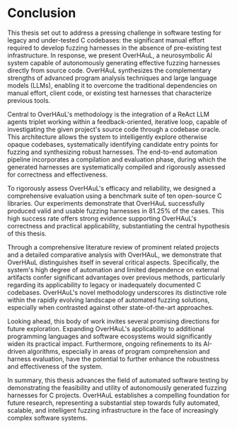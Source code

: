 # Conclusion

This thesis set out to address a pressing challenge in software testing for legacy and under-tested C codebases: the significant manual effort required to develop fuzzing harnesses in the absence of pre-existing test infrastructure. In response, we present OverHAuL, a neurosymbolic AI system capable of autonomously generating effective fuzzing harnesses directly from source code. OverHAuL synthesizes the complementary strengths of advanced program analysis techniques and large language models (LLMs), enabling it to overcome the traditional dependencies on manual effort, client code, or existing test harnesses that characterize previous tools.

Central to OverHAuL's methodology is the integration of a ReAct LLM agents triplet working within a feedback-oriented, iterative loop, capable of investigating the given project's source code through a codebase oracle. This architecture allows the system to intelligently explore otherwise opaque codebases, systematically identifying candidate entry points for fuzzing and synthesizing robust harnesses. The end-to-end automation pipeline incorporates a compilation and evaluation phase, during which the generated harnesses are systematically compiled and rigorously assessed for correctness and effectiveness.

To rigorously assess OverHAuL's efficacy and reliability, we designed a comprehensive evaluation using a benchmark suite of ten open-source C libraries. Our experiments demonstrate that OverHAuL successfully produced valid and usable fuzzing harnesses in 81.25% of the cases. This high success rate offers strong evidence supporting OverHAuL's correctness and practical applicability, substantiating the central hypothesis of this thesis.

Through a comprehensive literature review of prominent related projects and a detailed comparative analysis with OverHAuL, we demonstrate that OverHAuL distinguishes itself in several critical aspects. Specifically, the system's high degree of automation and limited dependence on external artifacts confer significant advantages over previous methods, particularly regarding its applicability to legacy or inadequately documented C codebases. OverHAuL's novel methodology underscores its distinctive role within the rapidly evolving landscape of automated fuzzing solutions, especially when contrasted against other state-of-the-art approaches.

Looking ahead, this body of work invites several promising directions for future exploration. Expanding OverHAuL's applicability to additional programming languages and software ecosystems would significantly widen its practical impact. Furthermore, ongoing refinements to its AI-driven algorithms, especially in areas of program comprehension and harness evaluation, have the potential to further enhance the robustness and effectiveness of the system. 

In summary, this thesis advances the field of automated software testing by demonstrating the feasibility and utility of autonomously generated fuzzing harnesses for C projects. OverHAuL establishes a compelling foundation for future research, representing a substantial step towards fully automated, scalable, and intelligent fuzzing infrastructure in the face of increasingly complex software systems.

